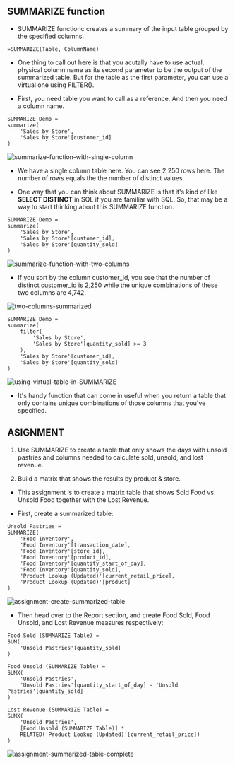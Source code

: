 ## SUMMARIZE function

- SUMMARIZE functionc creates a summary of the input table grouped by the specified columns.

```
=SUMMARIZE(Table, ColumnName)
```

- One thing to call out here is that you acutally have to use actual, physical column name as its second parameter to be the output of the summarized table. But for the table as the first parameter, you can use a virtual one using FILTER().


- First, you need table you want to call as a reference. And then you need a column name. 

```
SUMMARIZE Demo = 
summarize(
    'Sales by Store',
    'Sales by Store'[customer_id]
)
```

![summarize-function-with-single-column](/Table_pictures/summarize-function-with-single-column.png "summarize function with single column")


- We have a single column table here. You can see 2,250 rows here. The number of rows equals the the number of distinct values. 

- One way that you can think about SUMMARIZE is that it's kind of like **SELECT DISTINCT** in SQL if you are familiar with SQL. So, that may be a way to start thinking about this SUMMARIZE function.


```
SUMMARIZE Demo = 
summarize(
    'Sales by Store',
    'Sales by Store'[customer_id],
    'Sales by Store'[quantity_sold]
)
```

![summarize-function-with-two-columns](/Table_pictures/summarize-function-with-two-columns.png "summarize function with two columns")


- If you sort by the column customer_id, you see that the number of distinct customer_id is 2,250 while the unique combinations of these two columns are 4,742.


![two-columns-summarized](/Table_pictures/two-columns-summarized.png "two columns summarized")


```
SUMMARIZE Demo = 
summarize(
    filter(
        'Sales by Store',
        'Sales by Store'[quantity_sold] >= 3
    ),
    'Sales by Store'[customer_id],
    'Sales by Store'[quantity_sold]
)
```

![using-virtual-table-in-SUMMARIZE](/Table_pictures/using-virtual-table-in-SUMMARIZE.png "Using virtual table in SUMMARIZE")


- It's handy function that can come in useful when you return a table that only contains unique combinations of those columns that you've specified.


## ASIGNMENT

1. Use SUMMARIZE to create a table that only shows the days with unsold pastries and columns needed to calculate sold, unsold, and lost revenue.


2. Build a matrix that shows the results by product & store.


- This assignment is to create a matrix table that shows Sold Food vs. Unsold Food together with the Lost Revenue.

- First, create a summarized table: 


```
Unsold Pastries = 
SUMMARIZE(
    'Food Inventory',
    'Food Inventory'[transaction_date],
    'Food Inventory'[store_id],
    'Food Inventory'[product_id],
    'Food Inventory'[quantity_start_of_day],
    'Food Inventory'[quantity_sold],
    'Product Lookup (Updated)'[current_retail_price],
    'Product Lookup (Updated)'[product]
)
```

![assignment-create-summarized-table](/Table_pictures/assignment-create-summarize-table.png "assignment - create summarized table")


- Then head over to the Report section, and create Food Sold, Food Unsold, and Lost Revenue measures respectively:


```
Food Sold (SUMMARIZE Table) = 
SUM(
    'Unsold Pastries'[quantity_sold]
)
```

```
Food Unsold (SUMMARIZE Table) = 
SUMX(
    'Unsold Pastries',
    'Unsold Pastries'[quantity_start_of_day] - 'Unsold Pastries'[quantity_sold]
)
```

```
Lost Revenue (SUMMARIZE Table) = 
SUMX(
    'Unsold Pastries',
    [Food Unsold (SUMMARIZE Table)] * 
    RELATED('Product Lookup (Updated)'[current_retail_price])
)
```

![assignment-summarized-table-complete](/Table_pictures/assignment-summarized-table-complete.png "assignment summarized table complete")